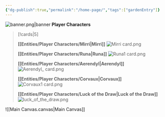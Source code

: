 ```yaml
---
{"dg-publish":true,"permalink":"/home-page/","tags":["gardenEntry"]}
---
```


![banner.png|banner](/img/user/Images/banner.png)
**Player Characters**
> [!cards|5]
> 
> **[[Entities/Player Characters/Mirri\|Mirri]]**
> ![Mirri card.png](/img/user/Images/Mirri%20card.png)
> 
> **[[Entities/Player Characters/Runa\|Runa]]**
> ![Runa1 card.png](/img/user/Images/Runa1%20card.png)
> 
> **[[Entities/Player Characters/Aerendyl\|Aerendyl]]**
> ![Aerendyl_ card.png](/img/user/Images/Aerendyl_%20card.png)
> 
> **[[Entities/Player Characters/Corvaux\|Corvaux]]**
> ![Corvaux1 card.png](/img/user/Images/Corvaux1%20card.png)
> 
> **[[Entities/Player Characters/Luck of the Draw\|Luck of the Draw]]**
> ![luck_of_the_draw.png](/img/user/Images/luck_of_the_draw.png)

![[Main Canvas.canvas|Main Canvas]]



